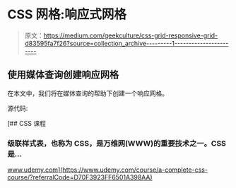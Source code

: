 # CSS 网格:响应式网格

> 原文：<https://medium.com/geekculture/css-grid-responsive-grid-d83595fa7f26?source=collection_archive---------1----------------------->

## 使用媒体查询创建响应网格

在本文中，我们将在媒体查询的帮助下创建一个响应网格。

源代码:

[](https://www.udemy.com/course/a-complete-css-course/?referralCode=D70F3923FF6501A398AA) [## CSS 课程

### 级联样式表，也称为 CSS，是万维网(WWW)的重要技术之一。CSS 是…

www.udemy.com](https://www.udemy.com/course/a-complete-css-course/?referralCode=D70F3923FF6501A398AA)